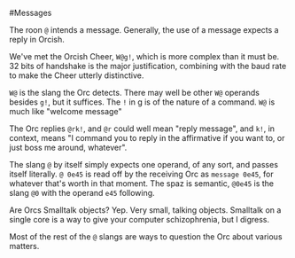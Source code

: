 #Messages

The roon `@` intends a message. Generally, the use of a message expects a reply in Orcish.

We've met the Orcish Cheer, `W@g!`, which is more complex than it must be. 32 bits of handshake is the major justification, combining with the baud rate to make the Cheer utterly distinctive. 

`W@` is the slang the Orc detects. There may well be other `W@` operands besides `g!`, but it suffices. The `!` in g is of the nature of a command. `W@` is much like "welcome message"

The Orc replies `@rk!`, and `@r` could well mean "reply message", and `k!`, in context, means "I command you to reply in the affirmative if you want to, or just boss me around, whatever". 

The slang `@` by itself simply expects one operand, of any sort, and passes itself literally. `@ 0e45` is read off by the receiving Orc as `message 0e45`, for whatever that's worth in that moment. The spaz is semantic, `@0e45` is the slang `@0` with the operand `e45` following. 

Are Orcs Smalltalk objects? Yep. Very small, talking objects. Smalltalk on a single core is a way to give your computer schizophrenia, but I digress. 

Most of the rest of the `@` slangs are ways to question the Orc about various matters. 

